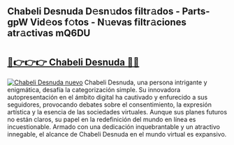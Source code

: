 ## Chabeli Desnuda D𝚎sn𝚞dos filtr𝚊dos - Parts-gpW Vid𝚎os f𝚘tos - N𝚞evas filtr𝚊ciones atr𝚊ctivas mQ6DU

# <h2><a href="http://mb8ni9m.tromn.icu/?c=Chabeli+Desnuda">🔗👉👉👉 Chabeli Desnuda 🔗🔗</a></h2>

[![Chabeli Desnuda nuevo](https://i.imgur.com/pEAQMta.gif)](http://mb8ni9m.tromn.icu/?c=Chabeli+Desnuda)
Chabeli Desnuda, una persona intrigante y enigmática, desafía la categorización simple. Su innovadora autopresentación en el ámbito digital ha cautivado y enfurecido a sus seguidores, provocando debates sobre el consentimiento, la expresión artística y la esencia de las sociedades virtuales. Aunque sus planes futuros no están claros, su papel en la redefinición del mundo en línea es incuestionable. Armado con una dedicación inquebrantable y un atractivo innegable, el alcance de Chabeli Desnuda en el mundo virtual es expansivo.
